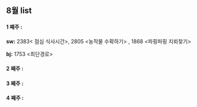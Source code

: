 ## 8월 list

#### **1 째주 :**
**sw:**  2383< 점심 식사시간>, 2805 <농작물 수확하기> , 1868 <파핑파핑 지뢰찾기>

**bj:**  1753 <최단경로>



#### **2 째주 :**


#### **3 째주 :**


#### **4 째주 :**
